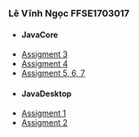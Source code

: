 ### Lê Vĩnh Ngọc FFSE1703017
- #### JavaCore
 * [Assigment 3](https://github.com/FASTTRACKSE/FFSE1702A.JavaCore/tree/master/FFSE1703017/JavaCore/src/assignment3)
 * [Assigment 4](https://github.com/FASTTRACKSE/FFSE1702A.JavaCore/tree/master/FFSE1703017/JavaCore/src/assignment4)
 * [Assigment 5, 6, 7](https://github.com/FASTTRACKSE/FFSE1702A.JavaCore/tree/master/FFSE1703017/JavaCore/src/assignment5)
- #### JavaDesktop
 * [Assigment 1](https://github.com/FASTTRACKSE/FFSE1702A.JavaCore/tree/master/FFSE1703017/JavaSwing/src/assignment1)
 * [Assigment 2](https://github.com/FASTTRACKSE/FFSE1702A.JavaCore/tree/master/FFSE1703017/JavaCore/src/assignment2)

